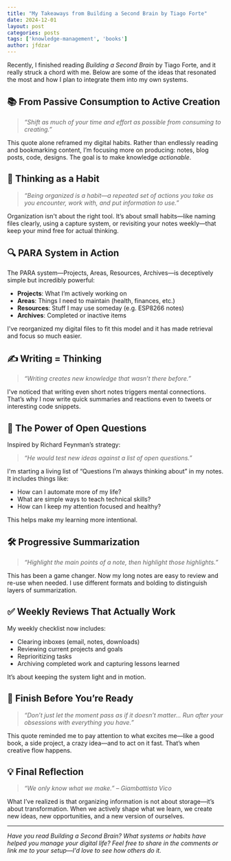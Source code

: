 ```yaml
---
title: "My Takeaways from Building a Second Brain by Tiago Forte"
date: 2024-12-01
layout: post
categories: posts
tags: ['knowledge-management', 'books']
author: jfdzar
---
```


Recently, I finished reading *Building a Second Brain* by Tiago Forte, and it really struck a chord with me. Below are some of the ideas that resonated the most and how I plan to integrate them into my own systems.

## 📚 From Passive Consumption to Active Creation

> *“Shift as much of your time and effort as possible from consuming to creating.”*

This quote alone reframed my digital habits. Rather than endlessly reading and bookmarking content, I’m focusing more on producing: notes, blog posts, code, designs. The goal is to make knowledge *actionable*.

## 🧠 Thinking as a Habit

> *“Being organized is a habit—a repeated set of actions you take as you encounter, work with, and put information to use.”*

Organization isn't about the right tool. It’s about small habits—like naming files clearly, using a capture system, or revisiting your notes weekly—that keep your mind free for actual thinking.

## 🔍 PARA System in Action

The PARA system—Projects, Areas, Resources, Archives—is deceptively simple but incredibly powerful:

- **Projects**: What I’m actively working on
- **Areas**: Things I need to maintain (health, finances, etc.)
- **Resources**: Stuff I may use someday (e.g. ESP8266 notes)
- **Archives**: Completed or inactive items

I've reorganized my digital files to fit this model and it has made retrieval and focus so much easier.

## ✍️ Writing = Thinking

> *“Writing creates new knowledge that wasn’t there before.”*

I've noticed that writing even short notes triggers mental connections. That’s why I now write quick summaries and reactions even to tweets or interesting code snippets.

## 🧪 The Power of Open Questions

Inspired by Richard Feynman’s strategy:

> *“He would test new ideas against a list of open questions.”*

I'm starting a living list of “Questions I’m always thinking about” in my notes. It includes things like:
- How can I automate more of my life?
- What are simple ways to teach technical skills?
- How can I keep my attention focused and healthy?

This helps make my learning more intentional.

## 🛠 Progressive Summarization

> *“Highlight the main points of a note, then highlight those highlights.”*

This has been a game changer. Now my long notes are easy to review and re-use when needed. I use different formats and bolding to distinguish layers of summarization.

## ✅ Weekly Reviews That Actually Work

My weekly checklist now includes:
- Clearing inboxes (email, notes, downloads)
- Reviewing current projects and goals
- Reprioritizing tasks
- Archiving completed work and capturing lessons learned

It’s about keeping the system light and in motion.

## 🎯 Finish Before You’re Ready

> *“Don’t just let the moment pass as if it doesn’t matter… Run after your obsessions with everything you have.”*

This quote reminded me to pay attention to what excites me—like a good book, a side project, a crazy idea—and to act on it fast. That’s when creative flow happens.

## 💡 Final Reflection

> *“We only know what we make.” – Giambattista Vico*

What I’ve realized is that organizing information is not about storage—it’s about transformation. When we actively shape what we learn, we create new ideas, new opportunities, and a new version of ourselves.

---

*Have you read Building a Second Brain? What systems or habits have helped you manage your digital life? Feel free to share in the comments or link me to your setup—I'd love to see how others do it.*
